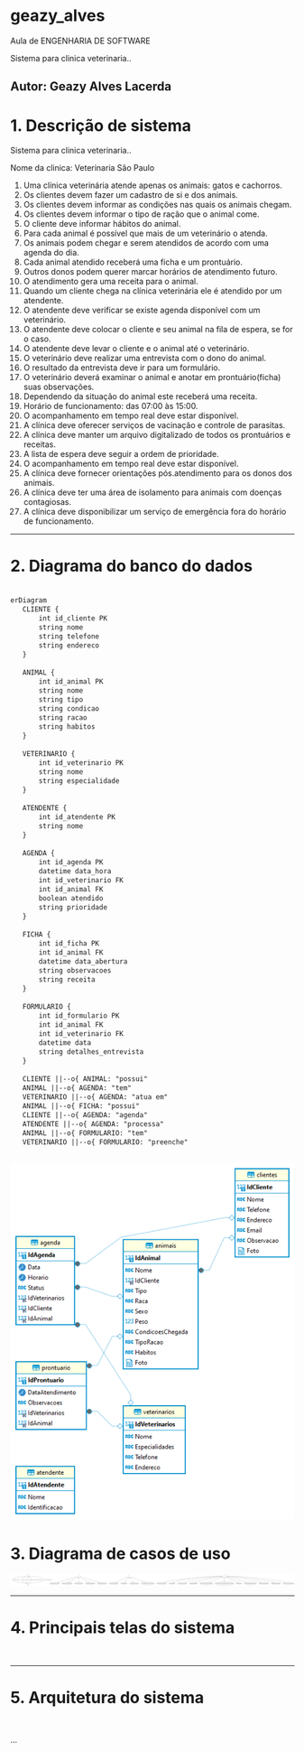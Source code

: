 # geazy_alves
Aula de ENGENHARIA DE SOFTWARE

Sistema para clinica veterinaria..
 
 Autor: Geazy Alves Lacerda  
---
# 1. Descrição de sistema
 Sistema para clinica veterinaria..
 
 Nome da clinica: Veterinaria São Paulo

1. Uma clínica veterinária atende apenas os animais: gatos e cachorros. 
2. Os clientes devem fazer um cadastro de si e dos animais. 
3. Os clientes devem informar as condições nas quais os animais chegam. 
4. Os clientes devem informar o tipo de ração que o animal come. 
5. O cliente deve informar hábitos do animal. 
6. Para cada animal é possível que mais de um veterinário o atenda. 
7. Os animais podem chegar e serem atendidos de acordo com uma agenda do dia. 
8. Cada animal atendido receberá uma ficha e um prontuário. 
9. Outros donos podem querer marcar horários de atendimento futuro. 
10. O atendimento gera uma receita para o animal. 
11. Quando um cliente chega na clínica veterinária ele é atendido por um atendente. 
12. O atendente deve verificar se existe agenda disponível com um veterinário. 
13. O atendente deve colocar o cliente e seu animal na fila de espera, se for o caso. 
14. O atendente deve levar o cliente e o animal até o veterinário. 
15. O veterinário deve realizar uma entrevista com o dono do animal. 
16. O resultado da entrevista deve ir para um formulário. 
17. O veterinário deverá examinar o animal e anotar em prontuário(ficha) suas observações. 
18. Dependendo da situação do animal este receberá uma receita.
19. Horário de funcionamento: das 07:00 às 15:00.
20. O acompanhamento em tempo real deve estar disponível.
21. A clínica deve oferecer serviços de vacinação e controle de parasitas.
22. A clínica deve manter um arquivo digitalizado de todos os prontuários e receitas.
23. A lista de espera deve seguir a ordem de prioridade.
24. O acompanhamento em tempo real deve estar disponível.
25. A clínica deve fornecer orientações pós.atendimento para os donos dos animais.
26. A clínica deve ter uma área de isolamento para animais com doenças contagiosas.
27. A clínica deve disponibilizar um serviço de emergência fora do horário de funcionamento.

---
 # 2. Diagrama do banco do dados
 ```mermaid
 
 erDiagram
    CLIENTE {
        int id_cliente PK
        string nome
        string telefone
        string endereco
    }
    
    ANIMAL {
        int id_animal PK
        string nome
        string tipo
        string condicao
        string racao
        string habitos
    }
    
    VETERINARIO {
        int id_veterinario PK
        string nome
        string especialidade
    }
    
    ATENDENTE {
        int id_atendente PK
        string nome
    }
    
    AGENDA {
        int id_agenda PK
        datetime data_hora
        int id_veterinario FK
        int id_animal FK
        boolean atendido
        string prioridade
    }
    
    FICHA {
        int id_ficha PK
        int id_animal FK
        datetime data_abertura
        string observacoes
        string receita
    }

    FORMULARIO {
        int id_formulario PK
        int id_animal FK
        int id_veterinario FK
        datetime data
        string detalhes_entrevista
    }

    CLIENTE ||--o{ ANIMAL: "possui"
    ANIMAL ||--o{ AGENDA: "tem"
    VETERINARIO ||--o{ AGENDA: "atua em"
    ANIMAL ||--o{ FICHA: "possui"
    CLIENTE ||--o{ AGENDA: "agenda"
    ATENDENTE ||--o{ AGENDA: "processa"
    ANIMAL ||--o{ FORMULARIO: "tem"
    VETERINARIO ||--o{ FORMULARIO: "preenche"

 ```
![Diagrama do banco do dados](https://github.com/geazy-alves/geazy_alves/blob/main/imagens/Diagrama%20do%20banco%20do%20dados.png?raw=true)
---
 # 3. Diagrama de casos de uso


![](https://raw.githubusercontent.com/geazy-alves/geazy_alves/eb3d35062fb3a434f23ef299aefc34607efa41a0/imagens/Diagrama%20sem%20nome.drawio.png?token=BKNG4DR4MFKI3YACMQS32BDGXVRG4)

---
 # 4. Principais telas do sistema 
![]()

 ---
 # 5. Arquitetura do sistema 
![]()

...
